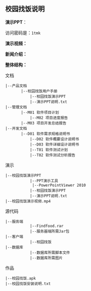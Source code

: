 ## 校园找饭说明

**演示PPT**：

[看这里]: http://pan.baidu.com/s/1i5A9mGt
[或者这里]: http://pan.baidu.com/s/1mhCUIFm

访问密码是：`1tmk`

**演示视频：**

[看这里]: http://pan.baidu.com/s/1mhMylMK

**新闻介绍：**

[看这里]: http://xk.qust.edu.cn/competition/content/?2063.html

**整体结构：**

文档

```
|--产品文档
       |--校园找饭用户手册
           |--校园找饭演示PPT
           |--演示PPT说明.txt
|--管理文档
       |--M01 软件项目计划
           |--M02 项目进度报告
       |--M03 项目开发总结报告
|--开发文档
       |--D01 软件需求规格说明书
           |--D02 软件概要设计说明书
           |--D03 软件详细设计说明书
           |--T01 软件测试计划
           |--T02 软件测试分析报告
```

演示

```
|--校园找饭演示PPT
           |--PPT演示工具
            |--PowerPointViewer 2010
           |--校园找饭演示PPT
           |--演示PPT说明.txt
|--校园找饭演示视频.mp4
```

源代码

```
|--服务端
           |--Findfood.rar
           |--服务器端所需Jar包
|--客户端 
           |--校园找饭
|--数据库
           |--数据库所需脚本文件
           |--数据库所需图片
```

作品

```
|--校园找饭.apk
|--校园找饭安装说明.txt
```
